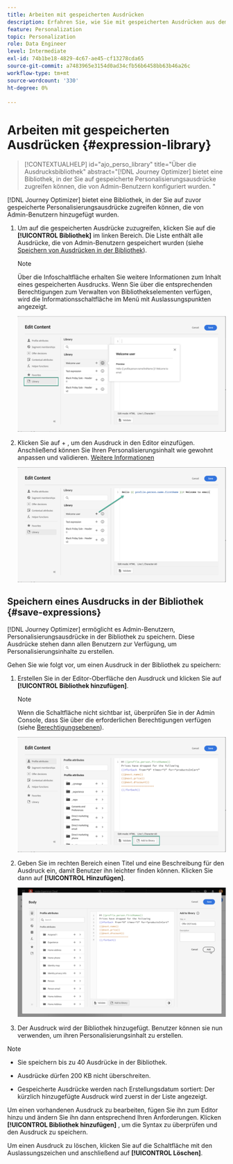 ```yaml
---
title: Arbeiten mit gespeicherten Ausdrücken
description: Erfahren Sie, wie Sie mit gespeicherten Ausdrücken aus dem [!DNL Journey Optimizer] -Bibliothek.
feature: Personalization
topic: Personalization
role: Data Engineer
level: Intermediate
exl-id: 74b1be18-4829-4c67-ae45-cf13278cda65
source-git-commit: a7483965e3154d0ad34cfb56b6458bb63b46a26c
workflow-type: tm+mt
source-wordcount: '330'
ht-degree: 0%

---
```


# Arbeiten mit gespeicherten Ausdrücken {#expression-library}

>[!CONTEXTUALHELP]
>id="ajo_perso_library"
>title="Über die Ausdrucksbibliothek"
>abstract="[!DNL Journey Optimizer] bietet eine Bibliothek, in der Sie auf gespeicherte Personalisierungsausdrücke zugreifen können, die von Admin-Benutzern konfiguriert wurden. "

[!DNL Journey Optimizer] bietet eine Bibliothek, in der Sie auf zuvor gespeicherte Personalisierungsausdrücke zugreifen können, die von Admin-Benutzern hinzugefügt wurden.

1. Um auf die gespeicherten Ausdrücke zuzugreifen, klicken Sie auf die **[!UICONTROL Bibliothek]** im linken Bereich. Die Liste enthält alle Ausdrücke, die von Admin-Benutzern gespeichert wurden (siehe [Speichern von Ausdrücken in der Bibliothek](#save-expressions)).

   >[!NOTE]
   >
   >Über die Infoschaltfläche erhalten Sie weitere Informationen zum Inhalt eines gespeicherten Ausdrucks. Wenn Sie über die entsprechenden Berechtigungen zum Verwalten von Bibliothekselementen verfügen, wird die Informationsschaltfläche im Menü mit Auslassungspunkten angezeigt.

   ![](assets/library-list.png)

1. Klicken Sie auf + , um den Ausdruck in den Editor einzufügen. Anschließend können Sie Ihren Personalisierungsinhalt wie gewohnt anpassen und validieren. [Weitere Informationen](../personalization/personalization-build-expressions.md)

   ![](assets/library-add.png)

## Speichern eines Ausdrucks in der Bibliothek {#save-expressions}

[!DNL Journey Optimizer] ermöglicht es Admin-Benutzern, Personalisierungsausdrücke in der Bibliothek zu speichern. Diese Ausdrücke stehen dann allen Benutzern zur Verfügung, um Personalisierungsinhalte zu erstellen.

Gehen Sie wie folgt vor, um einen Ausdruck in der Bibliothek zu speichern:

1. Erstellen Sie in der Editor-Oberfläche den Ausdruck und klicken Sie auf **[!UICONTROL Bibliothek hinzufügen]**.

   >[!NOTE]
   >
   >Wenn die Schaltfläche nicht sichtbar ist, überprüfen Sie in der Admin Console, dass Sie über die erforderlichen Berechtigungen verfügen (siehe [Berechtigungsebenen](../administration/high-low-permissions.md)).

   ![](assets/library-save.png)

1. Geben Sie im rechten Bereich einen Titel und eine Beschreibung für den Ausdruck ein, damit Benutzer ihn leichter finden können. Klicken Sie dann auf **[!UICONTROL Hinzufügen]**.

   ![](assets/add-expression.png)

1. Der Ausdruck wird der Bibliothek hinzugefügt. Benutzer können sie nun verwenden, um ihren Personalisierungsinhalt zu erstellen.


>[!NOTE]
>
>* Sie speichern bis zu 40 Ausdrücke in der Bibliothek.
>
>* Ausdrücke dürfen 200 KB nicht überschreiten.
>
>* Gespeicherte Ausdrücke werden nach Erstellungsdatum sortiert: Der kürzlich hinzugefügte Ausdruck wird zuerst in der Liste angezeigt.



Um einen vorhandenen Ausdruck zu bearbeiten, fügen Sie ihn zum Editor hinzu und ändern Sie ihn dann entsprechend Ihren Anforderungen. Klicken **[!UICONTROL Bibliothek hinzufügen]** , um die Syntax zu überprüfen und den Ausdruck zu speichern.

Um einen Ausdruck zu löschen, klicken Sie auf die Schaltfläche mit den Auslassungszeichen und anschließend auf **[!UICONTROL Löschen]**.
